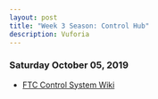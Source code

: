 ```yaml
---
layout: post
title: "Week 3 Season: Control Hub"
description: Vuforia
---
```



### Saturday October 05, 2019
* [FTC Control System Wiki](https://github.com/ftctechnh/ftc_app/wiki/The-FTC-Control-System)
